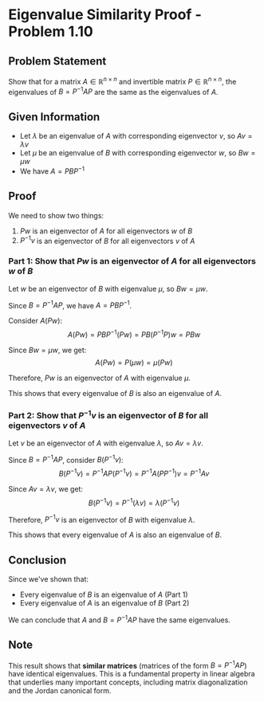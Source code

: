 # Eigenvalue Similarity Proof - Problem 1.10

## Problem Statement

Show that for a matrix $A \in \mathbb{R}^{n \times n}$ and invertible matrix $P \in \mathbb{R}^{n \times n}$, the eigenvalues of $B = P^{-1}AP$ are the same as the eigenvalues of $A$.

## Given Information

- Let $\lambda$ be an eigenvalue of $A$ with corresponding eigenvector $v$, so $Av = \lambda v$
- Let $\mu$ be an eigenvalue of $B$ with corresponding eigenvector $w$, so $Bw = \mu w$
- We have $A = PBP^{-1}$

## Proof
	
We need to show two things:
1. $Pw$ is an eigenvector of $A$ for all eigenvectors $w$ of $B$
2. $P^{-1}v$ is an eigenvector of $B$ for all eigenvectors $v$ of $A$

### Part 1: Show that $Pw$ is an eigenvector of $A$ for all eigenvectors $w$ of $B$

Let $w$ be an eigenvector of $B$ with eigenvalue $\mu$, so $Bw = \mu w$.

Since $B = P^{-1}AP$, we have $A = PBP^{-1}$.

Consider $A(Pw)$:
$$A(Pw) = PBP^{-1}(Pw) = PB(P^{-1}P)w = PBw$$

Since $Bw = \mu w$, we get:
$$A(Pw) = P(\mu w) = \mu(Pw)$$

Therefore, $Pw$ is an eigenvector of $A$ with eigenvalue $\mu$.

This shows that every eigenvalue of $B$ is also an eigenvalue of $A$.

### Part 2: Show that $P^{-1}v$ is an eigenvector of $B$ for all eigenvectors $v$ of $A$

Let $v$ be an eigenvector of $A$ with eigenvalue $\lambda$, so $Av = \lambda v$.

Since $B = P^{-1}AP$, consider $B(P^{-1}v)$:
$$B(P^{-1}v) = P^{-1}AP(P^{-1}v) = P^{-1}A(PP^{-1})v = P^{-1}Av$$

Since $Av = \lambda v$, we get:
$$B(P^{-1}v) = P^{-1}(\lambda v) = \lambda(P^{-1}v)$$

Therefore, $P^{-1}v$ is an eigenvector of $B$ with eigenvalue $\lambda$.

This shows that every eigenvalue of $A$ is also an eigenvalue of $B$.

## Conclusion

Since we've shown that:
- Every eigenvalue of $B$ is an eigenvalue of $A$ (Part 1)
- Every eigenvalue of $A$ is an eigenvalue of $B$ (Part 2)

We can conclude that $A$ and $B = P^{-1}AP$ have the same eigenvalues.

## Note

This result shows that **similar matrices** (matrices of the form $B = P^{-1}AP$) have identical eigenvalues. This is a fundamental property in linear algebra that underlies many important concepts, including matrix diagonalization and the Jordan canonical form.